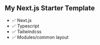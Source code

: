 ## My Next.js Starter Template

- ✅ Next.js
- ✅ Typescript
- ✅ Tailwindcss
- ✅ Modules/common layout
